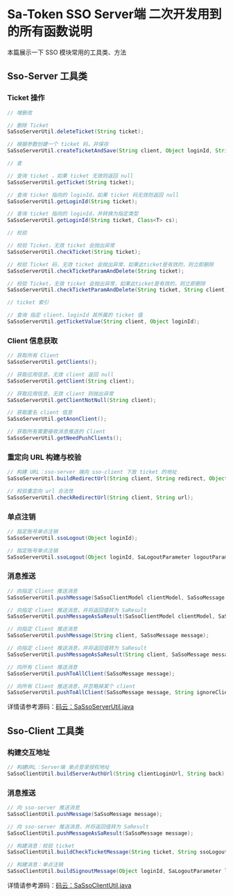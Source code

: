 # Sa-Token SSO Server端 二次开发用到的所有函数说明 

本篇展示一下 SSO 模块常用的工具类、方法

## Sso-Server 工具类

### Ticket 操作
``` java
// 增删改

// 删除 Ticket
SaSsoServerUtil.deleteTicket(String ticket);

// 根据参数创建一个 ticket 码，并保存
SaSsoServerUtil.createTicketAndSave(String client, Object loginId, String tokenValue);

// 查

// 查询 ticket ，如果 ticket 无效则返回 null
SaSsoServerUtil.getTicket(String ticket);

// 查询 ticket 指向的 loginId，如果 ticket 码无效则返回 null
SaSsoServerUtil.getLoginId(String ticket);

// 查询 ticket 指向的 loginId，并转换为指定类型
SaSsoServerUtil.getLoginId(String ticket, Class<T> cs);

// 校验

// 校验 Ticket，无效 ticket 会抛出异常
SaSsoServerUtil.checkTicket(String ticket);

// 校验 Ticket 码，无效 ticket 会抛出异常，如果此ticket是有效的，则立即删除
SaSsoServerUtil.checkTicketParamAndDelete(String ticket);

// 校验 Ticket，无效 ticket 会抛出异常，如果此ticket是有效的，则立即删除
SaSsoServerUtil.checkTicketParamAndDelete(String ticket, String client);

// ticket 索引

// 查询 指定 client、loginId 其所属的 ticket 值
SaSsoServerUtil.getTicketValue(String client, Object loginId);
```



### Client 信息获取 
``` java
// 获取所有 Client
SaSsoServerUtil.getClients();

// 获取应用信息，无效 client 返回 null
SaSsoServerUtil.getClient(String client);

// 获取应用信息，无效 client 则抛出异常
SaSsoServerUtil.getClientNotNull(String client);

// 获取匿名 client 信息
SaSsoServerUtil.getAnonClient();

// 获取所有需要接收消息推送的 Client
SaSsoServerUtil.getNeedPushClients();
```


### 重定向 URL 构建与校验
``` java
// 构建 URL：sso-server 端向 sso-client 下放 ticket 的地址
SaSsoServerUtil.buildRedirectUrl(String client, String redirect, Object loginId, String tokenValue);

// 校验重定向 url 合法性
SaSsoServerUtil.checkRedirectUrl(String client, String url);
```


### 单点注销
``` java
// 指定账号单点注销
SaSsoServerUtil.ssoLogout(Object loginId);

// 指定账号单点注销
SaSsoServerUtil.ssoLogout(Object loginId, SaLogoutParameter logoutParameter);
```





### 消息推送 
``` java
// 向指定 Client 推送消息
SaSsoServerUtil.pushMessage(SaSsoClientModel clientModel, SaSsoMessage message);

// 向指定 client 推送消息，并将返回值转为 SaResult
SaSsoServerUtil.pushMessageAsSaResult(SaSsoClientModel clientModel, SaSsoMessage message);

// 向指定 Client 推送消息
SaSsoServerUtil.pushMessage(String client, SaSsoMessage message);

// 向指定 client 推送消息，并将返回值转为 SaResult
SaSsoServerUtil.pushMessageAsSaResult(String client, SaSsoMessage message);

// 向所有 Client 推送消息
SaSsoServerUtil.pushToAllClient(SaSsoMessage message);

// 向所有 Client 推送消息，并忽略掉某个 client
SaSsoServerUtil.pushToAllClient(SaSsoMessage message, String ignoreClient);
```


详情请参考源码：[码云：SaSsoServerUtil.java](https://gitee.com/dromara/sa-token/blob/master/sa-token-plugin/sa-token-sso/src/main/java/cn/dev33/satoken/sso/template/SaSsoServerUtil.java)



## Sso-Client 工具类


### 构建交互地址 
``` java
// 构建URL：Server端 单点登录授权地址 
SaSsoClientUtil.buildServerAuthUrl(String clientLoginUrl, String back);
```


### 消息推送 

``` java
// 向 sso-server 推送消息
SaSsoClientUtil.pushMessage(SaSsoMessage message);

// 向 sso-server 推送消息，并将返回值转为 SaResult
SaSsoClientUtil.pushMessageAsSaResult(SaSsoMessage message);

// 构建消息：校验 ticket
SaSsoClientUtil.buildCheckTicketMessage(String ticket, String ssoLogoutCallUrl);

// 构建消息：单点注销
SaSsoClientUtil.buildSignoutMessage(Object loginId, SaLogoutParameter logoutParameter);
```

详情请参考源码：[码云：SaSsoClientUtil.java](https://gitee.com/dromara/sa-token/blob/master/sa-token-plugin/sa-token-sso/src/main/java/cn/dev33/satoken/sso/template/SaSsoClientUtil.java)


